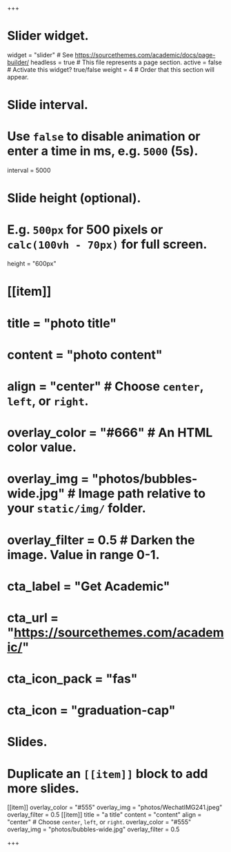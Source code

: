 +++
# Slider widget.
widget = "slider"  # See https://sourcethemes.com/academic/docs/page-builder/
headless = true  # This file represents a page section.
active = false  # Activate this widget? true/false
weight = 4  # Order that this section will appear.

# Slide interval.
# Use `false` to disable animation or enter a time in ms, e.g. `5000` (5s).
interval = 5000

# Slide height (optional).
# E.g. `500px` for 500 pixels or `calc(100vh - 70px)` for full screen.
height = "600px"

# [[item]]
#   title = "photo title"
#   content = "photo content"
#   align = "center"  # Choose `center`, `left`, or `right`.

#   overlay_color = "#666"  # An HTML color value.
#   overlay_img = "photos/bubbles-wide.jpg"  # Image path relative to your `static/img/` folder.
#   overlay_filter = 0.5  # Darken the image. Value in range 0-1.
#   cta_label = "Get Academic"
#   cta_url = "https://sourcethemes.com/academic/"
#   cta_icon_pack = "fas"
#   cta_icon = "graduation-cap"

# Slides.
# Duplicate an `[[item]]` block to add more slides.

[[item]]
  overlay_color = "#555"
  overlay_img = "photos/WechatIMG241.jpeg"
  overlay_filter = 0.5
[[item]]
    title = "a title"
    content = "content"
    align = "center"  # Choose `center`, `left`, or `right`.
    overlay_color = "#555"
    overlay_img = "photos/bubbles-wide.jpg"
    overlay_filter = 0.5

+++
